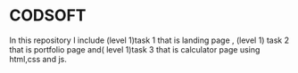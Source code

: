 # CODSOFT
In this repository I include (level 1)task 1  that is landing page , (level 1) task 2 that is portfolio page and( level 1)task 3 that is calculator page using html,css and js.
